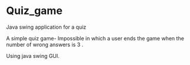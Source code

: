 Quiz_game
=========
Java swing application for a quiz 

A simple quiz game- Impossible in which a user ends the game when the number of wrong answers is 3 . 

Using java swing GUI.

